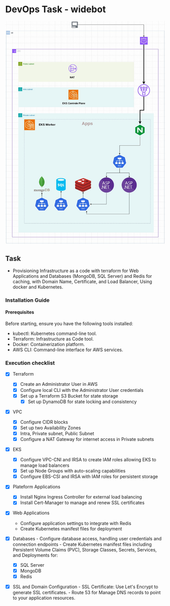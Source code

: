 # DevOps Task - widebot
![image](https://github.com/shrifzain/WideBotAITask/blob/master/task-devops.jpg)
## Task
 - Provisioning Infrastructure as a code with terraform for Web Applications and Databases
  (MongoDB, SQL Server) and Redis for caching, with Domain Name, Certificate, and Load
  Balancer, Using docker and Kubernetes.
###  Installation Guide
####  Prerequisites
  Before starting, ensure you have the following tools installed:
  - kubectl: Kubernetes command-line tool.
  - Terraform: Infrastructure as Code tool.
  - Docker: Containerization platform.
  - AWS CLI: Command-line interface for AWS services.
### Execution checklist
- [x] Terraform
	- [x] Create an Administrator User in AWS
	- [x] Configure local CLI with the Administrator User credentials
	- [x] Set up a Terraform S3 Bucket for state storage
        - [x] Set up DynamoDB for state locking and consistency
- [x] VPC
	- [x] Configure CIDR blocks
	- [x] Set up two Availability Zones 
	- [x] Intra, Private subnet, Public Subnet
	- [x] Configure a NAT Gateway for internet access in Private subnets

- [x] EKS
	- [x] Configure VPC-CNI and IRSA to create IAM roles allowing EKS to manage load balancers
	- [x] Set up Node Groups with auto-scaling capabilities
	- [x] Configure EBS-CSI and IRSA with IAM roles for persistent storage
- [x] Plateform Applications
	- [x] Install Nginx Ingress Controller for external load balancing
	- [x] Install Cert-Manager to manage and renew SSL certificates
	
- [x] Web Applications
     - Configure application settings to integrate with Redis
     - Create Kubernetes manifest files for deployment
- [x] Databases
      - Configure database access, handling user credentials and connection endpoints
      - Create Kubernetes manifest files including Persistent Volume Claims (PVC), Storage Classes, Secrets, Services, and Deployments for:
  - [x] SQL Server
  - [x] MongoDB
  - [x] Redis
- [x] SSL and Domain Configuration
      - SSL Certificate: Use Let's Encrypt to generate SSL certificates.
      - Route 53 for Manage DNS records to point to your application resources.

 
